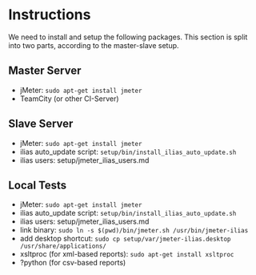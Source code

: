 # Instructions

We need to install and setup the following packages. This section is split into two parts, according to the master-slave setup.

## Master Server

* jMeter: `sudo apt-get install jmeter`
* TeamCity (or other CI-Server)

## Slave Server

* jMeter: `sudo apt-get install jmeter`
* ilias auto_update script: `setup/bin/install_ilias_auto_update.sh`
* ilias users: setup/jmeter_ilias_users.md

## Local Tests

* jMeter: `sudo apt-get install jmeter`
* ilias auto_update script: `setup/bin/install_ilias_auto_update.sh`
* ilias users: setup/jmeter_ilias_users.md
* link binary: `sudo ln -s $(pwd)/bin/jmeter.sh /usr/bin/jmeter-ilias`
* add desktop shortcut: `sudo cp setup/var/jmeter-ilias.desktop /usr/share/applications/`
* xsltproc (for xml-based reports): `sudo apt-get install xsltproc`
* ?python (for csv-based reports)
